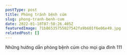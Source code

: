 ```yaml
---
postType: post
title: Phòng tránh bệnh cúm
slug: phong-tranh-benh-cum
date: 2022-01-10T07:58:26.405Z
featuredImage: 71b86535755027542fa9b601f6e06e49.jpg
relatedPost: []
---
```


Những hướng dẫn phòng bệnh cúm cho mọi gia đình 111
